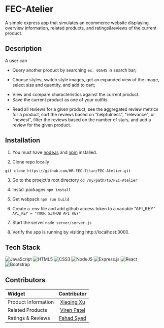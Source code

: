 # FEC-Atelier
A simple express app that simulates an ecommerce website displaying overview information, related products, and ratings&reviews of the current product.


## Description
A user can
* Query another product by searching `ex. 66645` in search bar;
<!---Overview------------>
* Choose styles, switch style images, get an expanded view of the image, select size and quantity, and add to cart;
<!---Related Products---->
* View and compare characteristics against the current product.
* Save the current product as one of your outfits.
<!---Ratings & Reviews---->
* Read all reviews for a given product, see the aggregated review metrics for a product, sort the reviews based on "helpfulness", "relevance", or "newest", filter the reviews based on the number of stars, and add a review for the given product.


## Installation
1) You must have [nodeJs](https://nodejs.org/en/docs/) and [npm](https://docs.npmjs.com/) installed.

2) Clone repo locally
```
git clone https://github.com/HR-FEC-Titan/FEC-Atelier.git
```

3) Go to the proejct's root directory
```cd /my/path/to/FEC-Atelier```

4) Install packages
  ```npm install```

5) Get webpack
  ```npm run build```

6) Create a .env file and add github access token to a variable "API_KEY"
  `API_KEY = "YOUR GITHUB API KEY"`

7) Start the server
  ```node server/server.js```

8) Verify the app is running by visiting http://localhost:3000.


## Tech Stack
  ![JavaScript](https://img.shields.io/badge/javascript-%23323330.svg?style=for-the-badge&logo=javascript&logoColor=%23F7DF1E)
  ![HTML5](https://img.shields.io/badge/html5-%23E34F26.svg?style=for-the-badge&logo=html5&logoColor=white)
  ![CSS3](https://img.shields.io/badge/css3-%231572B6.svg?style=for-the-badge&logo=css3&logoColor=white)
  ![NodeJS](https://img.shields.io/badge/node.js-6DA55F?style=for-the-badge&logo=node.js&logoColor=white)
  ![Express.js](https://img.shields.io/badge/express.js-%23404d59.svg?style=for-the-badge&logo=express&logoColor=%2361DAFB)
  ![React](https://img.shields.io/badge/react-%2320232a.svg?style=for-the-badge&logo=react&logoColor=%2361DAFB)
  ![Bootstrap](https://img.shields.io/badge/bootstrap-%23563D7C.svg?style=for-the-badge&logo=bootstrap&logoColor=white)


## Contributors
  |        Widget        |    Contributor                                     |
  |:---------------------|:--------------------------------------------------:|
  | Product Information  |    [Xiaqing Xu](https://github.com/xuxiaqing2011)  |
  |   Related Products   |    [Viren Patel](https://github.com/vpatel89)      |
  |  Ratings & Reviews   |    [Fahad Syed](https://github.com/syed216)        |

